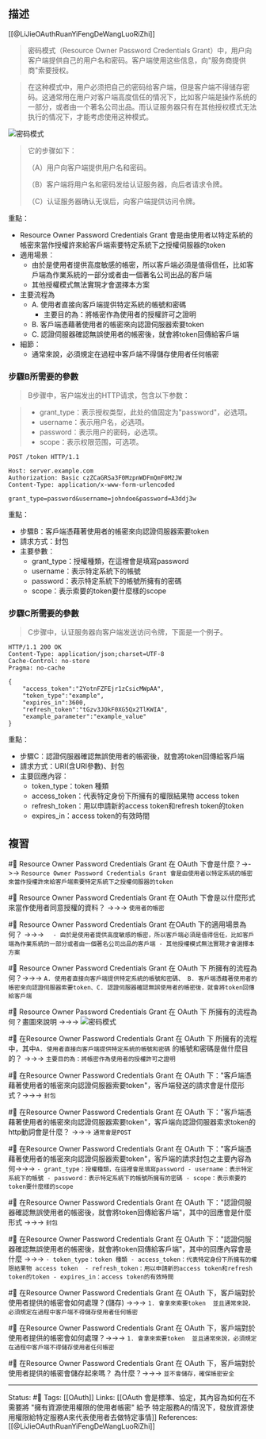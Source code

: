 ## 描述

[[@LiJieOAuthRuanYiFengDeWangLuoRiZhi]]
> 密码模式（Resource Owner Password Credentials Grant）中，用户向客户端提供自己的用户名和密码。客户端使用这些信息，向"服务商提供商"索要授权。

> 在这种模式中，用户必须把自己的密码给客户端，但是客户端不得储存密码。这通常用在用户对客户端高度信任的情况下，比如客户端是操作系统的一部分，或者由一个著名公司出品。而认证服务器只有在其他授权模式无法执行的情况下，才能考虑使用这种模式。

![密码模式](https://www.ruanyifeng.com/blogimg/asset/2014/bg2014051206.png)

> 它的步骤如下：
> 
> （A）用户向客户端提供用户名和密码。
> 
> （B）客户端将用户名和密码发给认证服务器，向后者请求令牌。
> 
> （C）认证服务器确认无误后，向客户端提供访问令牌。

重點：
- Resource Owner Password Credentials Grant 會是由使用者以特定系統的帳密來當作授權許來給客戶端索要特定系統下之授權伺服器的token
- 適用場景：
	- 由於是使用者提供高度敏感的帳密，所以客戶端必須是值得信任，比如客戶端為作業系統的一部分或者由一個著名公司出品的客戶端
	- 其他授權模式無法實現才會選擇本方案
- 主要流程為
	- A. 使用者直接向客戶端提供特定系統的帳號和密碼
		- 主要目的為：將帳密作為使用者的授權許可之證明
	- B. 客戶端憑藉著使用者的帳密來向認證伺服器索要token
	- C. 認證伺服器確認無誤使用者的帳密後，就會將token回傳給客戶端
- 細節：
	- 通常來說，必須規定在過程中客戶端不得儲存使用者任何帳密

### 步驟B所需要的參數
> B步骤中，客户端发出的HTTP请求，包含以下参数：

> -   grant_type：表示授权类型，此处的值固定为"password"，必选项。
> -   username：表示用户名，必选项。
> -   password：表示用户的密码，必选项。
> -   scope：表示权限范围，可选项。

```http
POST /token HTTP/1.1

Host: server.example.com
Authorization: Basic czZCaGRSa3F0MzpnWDFmQmF0M2JW
Content-Type: application/x-www-form-urlencoded 

grant_type=password&username=johndoe&password=A3ddj3w
```

重點：
- 步驟B：客戶端憑藉著使用者的帳密來向認證伺服器索要token
- 請求方式：封包
- 主要參數：
	- grant_type：授權種類，在這裡會是填寫password
	- username：表示特定系統下的帳號
	- password：表示特定系統下的帳號所擁有的密碼
	- scope：表示索要的token要什麼樣的scope

### 步驟C所需要的參數
> C步骤中，认证服务器向客户端发送访问令牌，下面是一个例子。

```http 
HTTP/1.1 200 OK
Content-Type: application/json;charset=UTF-8
Cache-Control: no-store
Pragma: no-cache

{
	"access_token":"2YotnFZFEjr1zCsicMWpAA",
    "token_type":"example",
    "expires_in":3600,
    "refresh_token":"tGzv3JOkF0XG5Qx2TlKWIA",
	"example_parameter":"example_value"
}
```

重點：
- 步驟C：認證伺服器確認無誤使用者的帳密後，就會將token回傳給客戶端
- 請求方式：URI(含URI參數)、封包
- 主要回應內容：
	- token_type：token 種類
	- access_token：代表特定身份下所擁有的權限結果物 access token 
	- refresh_token：用以申請新的access token和refresh token的token
	- expires_in：access token的有效時間

## 複習

#🧠 Resource Owner Password Credentials Grant 在 OAuth 下會是什麼？->->-> `Resource Owner Password Credentials Grant 會是由使用者以特定系統的帳密來當作授權許來給客戶端索要特定系統下之授權伺服器的token`
<!--SR:!2023-04-20,20,250-->

#🧠 Resource Owner Password Credentials Grant 在 OAuth 下會是以什麼形式來當作使用者同意授權的資料？ ->->-> `使用者的帳密`
<!--SR:!2023-04-02,9,250-->

#🧠 Resource Owner Password Credentials Grant 在OAuth 下的適用場景為何？ ->->-> `	- 由於是使用者提供高度敏感的帳密，所以客戶端必須是值得信任，比如客戶端為作業系統的一部分或者由一個著名公司出品的客戶端 - 其他授權模式無法實現才會選擇本方案`
<!--SR:!2023-04-02,9,250-->

#🧠 Resource Owner Password Credentials Grant 在 OAuth 下 所擁有的流程為何？->->-> `A. 使用者直接向客戶端提供特定系統的帳號和密碼、 B. 客戶端憑藉著使用者的帳密來向認證伺服器索要token、C. 認證伺服器確認無誤使用者的帳密後，就會將token回傳給客戶端`
<!--SR:!2023-04-03,10,250-->

#🧠 Resource Owner Password Credentials Grant 在 OAuth 下 所擁有的流程為何？畫圖來說明 ->->-> ![密码模式](https://www.ruanyifeng.com/blogimg/asset/2014/bg2014051206.png)
<!--SR:!2023-04-03,10,250-->

#🧠 在Resource Owner Password Credentials Grant 在 OAuth 下 所擁有的流程中，其中`A. 使用者直接向客戶端提供特定系統的帳號和密碼` 的帳號和密碼是做什麼目的？ ->->-> `主要目的為：將帳密作為使用者的授權許可之證明`
<!--SR:!2023-04-03,10,250-->

#🧠 在Resource Owner Password Credentials Grant 在 OAuth 下："客戶端憑藉著使用者的帳密來向認證伺服器索要token"，客戶端發送的請求會是什麼形式？->->-> `封包`
<!--SR:!2023-04-12,14,249-->

#🧠 在Resource Owner Password Credentials Grant 在 OAuth 下："客戶端憑藉著使用者的帳密來向認證伺服器索要token"，客戶端向認證伺服器索求token的http動詞會是什麼？ ->->-> `通常會是POST`
<!--SR:!2023-04-07,11,249-->


#🧠 在Resource Owner Password Credentials Grant 在 OAuth 下："客戶端憑藉著使用者的帳密來向認證伺服器索要token"，客戶端的請求封包之主要內容為何->->-> `- grant_type：授權種類，在這裡會是填寫password - username：表示特定系統下的帳號 - password：表示特定系統下的帳號所擁有的密碼 - scope：表示索要的token要什麼樣的scope`
<!--SR:!2023-04-02,9,250-->

#🧠 在Resource Owner Password Credentials Grant 在 OAuth 下："認證伺服器確認無誤使用者的帳密後，就會將token回傳給客戶端"，其中的回應會是什麼形式 ->->-> `封包`
<!--SR:!2023-04-08,12,249-->



#🧠 在Resource Owner Password Credentials Grant 在 OAuth 下："認證伺服器確認無誤使用者的帳密後，就會將token回傳給客戶端"，其中的回應內容會是什麼 ->->-> `- token_type：token 種類 - access_token：代表特定身份下所擁有的權限結果物 access token  - refresh_token：用以申請新的access token和refresh token的token - expires_in：access token的有效時間`
<!--SR:!2023-04-13,14,230-->



#🧠 在Resource Owner Password Credentials Grant 在 OAuth 下，客戶端對於使用者提供的帳密會如何處理？(儲存) ->->-> `1. 會拿來索要token  並且通常來說，必須規定在過程中客戶端不得儲存使用者任何帳密`
<!--SR:!2023-04-07,11,249-->

#🧠 在Resource Owner Password Credentials Grant 在 OAuth 下，客戶端對於使用者提供的帳密會如何處理？->->-> `1. 會拿來索要token  並且通常來說，必須規定在過程中客戶端不得儲存使用者任何帳密`
<!--SR:!2023-04-08,12,249-->

#🧠 在Resource Owner Password Credentials Grant 在 OAuth 下，客戶端對於使用者提供的帳密會儲存起來嗎？ 為什麼？->->-> `並不會儲存，確保帳密安全`
<!--SR:!2023-04-07,11,249-->



---
Status: #🌱 
Tags:
[[OAuth]]
Links:
[[OAuth 會是標準、協定，其內容為如何在不需要將 "擁有資源使用權限的使用者帳密" 給予 特定服務A的情況下，發放資源使用權限給特定服務A來代表使用者去做特定事情]]
References:
[[@LiJieOAuthRuanYiFengDeWangLuoRiZhi]]